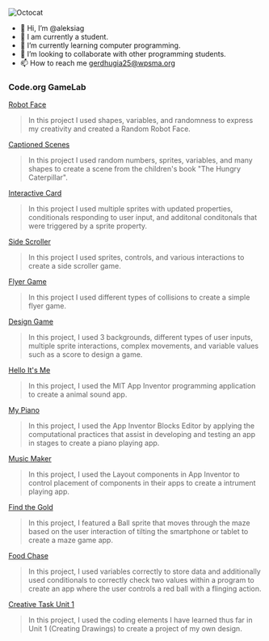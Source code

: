![Octocat](https://github.com/aleksiag/aleksiag/assets/146837136/453b482f-8669-41f7-836a-6206b9726e10)
- 👋 Hi, I’m @aleksiag
- 👀 I am currently a student.
- 🌱 I’m currently learning computer programming.
- 💞️ I’m looking to collaborate with other programming students.
- 📫 How to reach me gerdhugia25@wpsma.org

### Code.org GameLab
[Robot Face](https://aleksiag.github.io/RobotFace/)
> In this project I used shapes, variables, and randomness to express my creativity and created a Random Robot Face.

[Captioned Scenes](https://studio.code.org/projects/gamelab/LGWsL2KYnQowYCdzN2PAnSDlXHomySmGA9LKj4LQFgY)
> In this project I used random numbers, sprites, variables, and many shapes to create a scene from the children's book "The Hungry Caterpillar".

[Interactive Card](https://studio.code.org/projects/gamelab/Ij4JCrzG5w7XjALoQWzJKTBn9QVPobZA8SEivBOBqrU)
> In this project I used multiple sprites with updated properties, conditionals responding to user input, and additonal conditonals that were triggered by a sprite property.

[Side Scroller](https://studio.code.org/projects/gamelab/dsGjFQRS4UDzsUmT36QHVgqecHx6_Xs85YLt8Els9ig)
> In this project I used sprites, controls, and various interactions to create a side scroller game.

[Flyer Game](https://studio.code.org/projects/gamelab/PRY0-StNae3vhSQobhLq0-Ne-CEkNPjd0PtQUBNczKk)
> In this project I used different types of collisions to create a simple flyer game.

[Design Game](https://studio.code.org/projects/gamelab/_cy3mgv5UiGlrnfH65i_J3cLNBdkk6JY-dbeAUQvfB8)
> In this project, I used 3 backgrounds, different types of user inputs, multiple sprite interactions, complex movements, and variable values such as a score to design a game.

[Hello It's Me](https://gallery.appinventor.mit.edu/?galleryid=e73c83bb-213f-4f3a-a1ac-8dcd57aa259b)
> In this project, I used the MIT App Inventor programming application to create a animal sound app.

[My Piano](https://gallery.appinventor.mit.edu/?galleryid=42a2d56d-22d8-4222-b1e3-60243101b586)
> In this project, I used the App Inventor Blocks Editor by applying the computational practices that assist in developing and testing an app in stages to create a piano playing app.

[Music Maker](https://gallery.appinventor.mit.edu/?galleryid=275aaaae-e55e-4516-a849-978afaa08d80)
> In this project, I used the Layout components in App Inventor to control placement of components in their apps to create a intrument playing app.

[Find the Gold](https://gallery.appinventor.mit.edu/?galleryid=3b9a8f1f-d454-4460-b4f4-8ff1afbfc137)
> In this project, I featured a Ball sprite that moves through the maze based on the user interaction of tilting the smartphone or tablet to create a maze game app.

[Food Chase](https://gallery.appinventor.mit.edu/?galleryid=51687273-fd3d-4ec7-92e4-58e1434a1c52)
> In this project, I used variables correctly to store data and additionally used conditionals to correctly check two values within a program to create an app where the user controls a red ball with a flinging action.

[Creative Task Unit 1](https://academy.cs.cmu.edu/exercise/4132/)
> In this project, I used the coding elements I have learned thus far in Unit 1 (Creating Drawings) to create a project of my own design.
